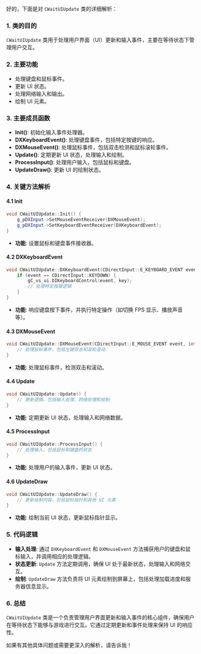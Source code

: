好的，下面是对 `CWaitUIUpdate` 类的详细解析：

### 1. 类的目的
`CWaitUIUpdate` 类用于处理用户界面（UI）更新和输入事件，主要在等待状态下管理用户交互。

### 2. 主要功能
- 处理键盘和鼠标事件。
- 更新 UI 状态。
- 处理网络输入和输出。
- 绘制 UI 元素。

### 3. 主要成员函数
- **Init()**: 初始化输入事件处理器。
- **DXKeyboardEvent()**: 处理键盘事件，包括特定按键的响应。
- **DXMouseEvent()**: 处理鼠标事件，包括双击检测和鼠标滚轮事件。
- **Update()**: 定期更新 UI 状态，处理输入和绘制。
- **ProcessInput()**: 处理用户输入，包括鼠标和键盘。
- **UpdateDraw()**: 更新 UI 的绘制状态。

### 4. 关键方法解析

#### 4.1 Init
```cpp
void CWaitUIUpdate::Init() {
    g_pDXInput->SetMouseEventReceiver(DXMouseEvent);
    g_pDXInput->SetKeyboardEventReceiver(DXKeyboardEvent);
}
```
- **功能**: 设置鼠标和键盘事件接收器。

#### 4.2 DXKeyboardEvent
```cpp
void CWaitUIUpdate::DXKeyboardEvent(CDirectInput::E_KEYBOARD_EVENT event, DWORD key) {
    if (event == CDirectInput::KEYDOWN) {
        gC_vs_ui.DIKeyboardControl(event, key);
        // 处理特定按键逻辑
    }
}
```
- **功能**: 响应键盘按下事件，并执行特定操作（如切换 FPS 显示、播放声音等）。

#### 4.3 DXMouseEvent
```cpp
void CWaitUIUpdate::DXMouseEvent(CDirectInput::E_MOUSE_EVENT event, int x, int y, int z) {
    // 处理鼠标事件，包括左键双击和滚轮滚动
}
```
- **功能**: 处理鼠标事件，检测双击和滚动。

#### 4.4 Update
```cpp
void CWaitUIUpdate::Update() {
    // 更新逻辑，包括输入处理、网络处理和绘制
}
```
- **功能**: 定期更新 UI 状态，处理输入和网络数据。

#### 4.5 ProcessInput
```cpp
void CWaitUIUpdate::ProcessInput() {
    // 处理输入，包括鼠标和键盘的状态
}
```
- **功能**: 处理用户的输入事件，更新 UI 状态。

#### 4.6 UpdateDraw
```cpp
void CWaitUIUpdate::UpdateDraw() {
    // 更新绘制内容，包括鼠标指针和其他 UI 元素
}
```
- **功能**: 绘制当前 UI 状态，更新鼠标指针显示。

### 5. 代码逻辑
- **输入处理**: 通过 `DXKeyboardEvent` 和 `DXMouseEvent` 方法捕获用户的键盘和鼠标输入，并调用相应的处理逻辑。
- **状态更新**: `Update` 方法定期调用，确保 UI 处于最新状态，处理输入和网络交互。
- **绘制**: `UpdateDraw` 方法负责将 UI 元素绘制到屏幕上，包括处理加载进度和服务器信息显示。

### 6. 总结
`CWaitUIUpdate` 类是一个负责管理用户界面更新和输入事件的核心组件，确保用户在等待状态下能够与游戏进行交互。它通过定期更新和事件处理来保持 UI 的响应性。

如果有其他具体问题或需要更深入的解析，请告诉我！